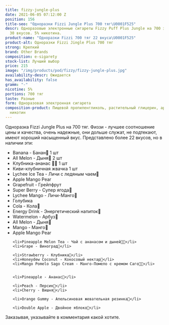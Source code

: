 ```yaml
---
title: fizzy-jungle-plus
date: 2021-06-05 07:12:00 Z
position: 156
title-seo: "Одноразки Fizzi Jungle Plus 700 тяг\U0001F525"
descr: Одноразовые электронные сигареты Fizzy Puff Plus Jungle на 700 затяжек. Более
  30 вкусов. 5% никотина.
product-name: "Одноразки Fizzi 700 тяг 22 вкуса\U0001F525"
product-alt: Одноразки Fizzi Jingle Plus 700 тяг
strong: Крепкий
brand: Other Brands
composition: e-sigarety
stock-list: Лучший выбор
price: 215
image: "/img/products/pod/fizzy/fizzy-jungle-plus.jpg"
availability-descr: Ожидается
has_availability: false
gramm: "-"
nicotine: 5%
portions: 700 тяг
taste: Разные
form: Одноразовая электронная сигарета
composition-product: Пищевой пропиленгликоль, растительный глицерин, ароматизатор,
  никотин
---
```


Одноразка Fizzi Jungle Plus на 700 тяг. 
Физзи - лучшее соотношение цены и качества, очень надежные, они дольше служат, не подтекают, имеют хороший насыщенный вкус.
Представлено более 22 вкусов, но в наличии эти:
<ul>
<li>Banana - Банан🍌 1 шт</li>
<li>All Melon - Дыня🍈 2 шт</li>
<li>Клубника-ананас 🍓🍍 1 шт</li>
<li>Киви-клубничная жвачка 1 шт</li>
 <li>Lychee Ice Tea - Личи с ледяным чаем🍵</li>

 <li>Apple Mango Pear</li>
<li>Grapefruit - Грейпфрут</li>


<li>Super Berry - Супер ягода🍇</li>
<li>Lychee Mango - Личи-Манго🥭</li>
<li>Голубика</li>	
 <li>Cola - Кола🥤</li>
 <li>Energy Drink - Энергетический напиток🧃</li>
 <li>Watermelon - Арбуз🍉</li>
 <li>All Melon - Дыня🍈</li>
 <li>Mango - Манго🥭</li>
 <li>Apple Mango Pear</li>

	<li>Pineapple Melon Tea - Чай с ананасом и дыней🍍🍈</li>
	<li>Grape - Виноград🍇</li>
	
	<li>Strawberry - Клубника🍓</li>
	<li>Honeydew Coconut - Кокосовый нектар🥥</li>
	<li>Mango Pomelo Sago Cream - Манго-Помело с кремом Саго🥭🍧</li>
	
	
	<li>Pineapple - Ананас🍍</li>
	
	<li>Peach - Персик🍑</li>
	<li>Cherry - Вишня🍒</li>
	
	<li>Orange Gummy - Апельсиновая жевательная резинка🍊</li>
	
	<li>Double Apple - Двойное яблоко🍏</li>
</ul>

Заказывая, указывайте в комментария какой хотите.